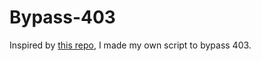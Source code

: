 # Bypass-403  
Inspired by [this repo](https://github.com/iamj0ker/bypass-403), I made my own script to bypass 403.  

